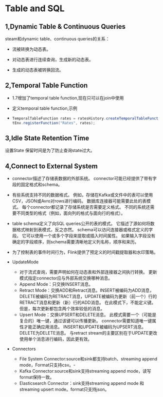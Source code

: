 # Table and SQL

## 1,Dynamic Table & Continuous Queries

steam和dynamic table、continuous queries的关系：

- 流被转换为动态表。

- 对动态表进行连续查询，生成新的动态表。

- 生成的动态表被转换回流。

## 2,Temporal Table Function

- 1.7增加了temporal table function,现在只可以在join中使用

- 定义temporal table function,示例

- ```java
  TemporalTableFunction rates = ratesHistory.createTemporalTableFunction("r_proctime", "r_currency");
  tEnv.registerFunction("Rates", rates);
  ```

## 3,Idle State Retention Time

设置State 保留时间是为了防止查询state过大。

## 4,Connect to External System

- connector描述了存储表数据的外部系统。  connector可能已经提供了带有字段的固定格式和schema。
- 有些系统支持不同的数据格式。 例如，存储在Kafka或文件中的表可以使用CSV，JSON或Avro对rows进行编码。 数据库连接器可能需要此处的表模式。 每个connector都记录了存储系统是否需要定义格式。 不同的系统还需要不同类型的格式（例如，面向列的格式与面向行的格式）。
- table schema定义了向SQL queries公开的表的模式。 它描述了源如何将数据格式映射到表模式，反之亦然。 schema可以访问连接器或格式定义的字段。 它可以使用一个或多个字段来提取或插入时间属性。 如果输入字段没有确定的字段顺序，则schema需要清晰地定义列名称，顺序和来历。
- 为了控制表的事件时间行为，Flink提供了预定义的时间戳提取器和水印策略。
- UpdateMode
  - 对于流式查询，需要声明如何在动态表和外部连接器之间执行转换。 更新模式指定connector应与外部系统交换哪种消息。
  - Append Mode：只交换INSERT消息。
  - Retract Mode：交换ADD和Retract消息。INSERT被编码为ADD消息，DELETE被编码为RETRACT消息，UPDATE被编码为更新（前一个）行的RETRACT消息和更新（新）行的ADD消息。 在此模式下，不能定义键。 但是，每次更新都包含两个效率较低的消息。
  - Upsert Mode：交换UPSERT和DELETE消息。 此模式需要一个（可能是复合的）唯一键，通过该键可以传播更新。 connector需要知道唯一键属性才能正确应用消息。 INSERT和UPDATE被编码为UPSERT消息。 DELETE为DELETE消息。 与retract stream的主要区别在于UPDATE更改使用单个消息进行编码，因此更有效。

- Connectors
  - File System Connector:source和sink都支持batch、streaming append mode，Format只支持csv。-
  - Kafka Connector:source和sink支持streaming append mode，读写format保持一致。
  - Elasticsearch Connector：sink支持streaming append mode 和streaming upsert mode。format只支持json。





